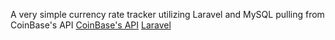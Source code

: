 A very simple currency rate tracker utilizing Laravel and MySQL pulling from CoinBase's API
[CoinBase's API](https://docs.cloud.coinbase.com/sign-in-with-coinbase/docs/api-exchange-rates)
[Laravel](https://laravel.com/)
